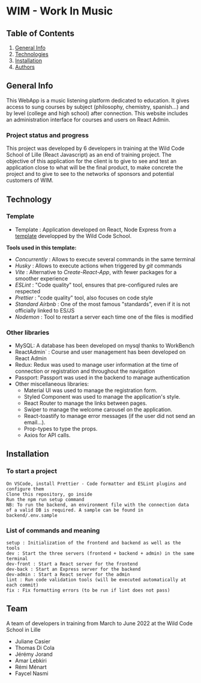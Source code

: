 # WIM - Work In Music

## Table of Contents

1. [General Info](#general-info)
2. [Technologies](#technologies)
3. [Installation](#installation)
4. [Authors](#authors)

## General Info

This WebApp is a music listening platform dedicated to education. It gives access to sung courses by subject (philosophy, chemistry, spanish...) and by level (college and high school) after connection.
This website includes an administration interface for courses and users on React Admin.

### Project status and progress

This project was developed by 6 developers in training at the Wild Code School of Lille (React Javascript) as an end of training project.
The objective of this application for the client is to give to see and test an application close to what will be the final product, to make concrete the project and to give to see to the networks of sponsors and potential customers of WIM.

## Technology

### Template

- Template : Application developed on React, Node Express from a [template](https://github.com/WildCodeSchool/js-template-fullstack) developped by the Wild Code School.

**Tools used in this template:**

- _Concurrently_ : Allows to execute several commands in the same terminal
- _Husky_ : Allows to execute actions when triggered by _git_ commands
- _Vite_ : Alternative to _Create-React-App_, with fewer packages for a smoother experience
- _ESLint_ : "Code quality" tool, ensures that pre-configured rules are respected
- _Prettier_ : "code quality" tool, also focuses on code style
- _Standard Airbnb_ : One of the most famous "standards", even if it is not officially linked to ES/JS
- _Nodemon_ : Tool to restart a server each time one of the files is modified

### Other libraries

- MySQL: A database has been developed on mysql thanks to WorkBench
- ReactAdmin` : Course and user management has been developed on React Admin
- Redux: Redux was used to manage user information at the time of connection or registration and throughout the navigation
- Passport: Passport was used in the backend to manage authentication
- Other miscellaneous libraries:
  - Material UI was used to manage the registration form.
  - Styled Component was used to manage the application's style.
  - React Router to manage the links between pages.
  - Swiper to manage the welcome carousel on the application.
  - React-toastify to manage error messages (if the user did not send an email...).
  - Prop-types to type the props.
  - Axios for API calls.

## Installation

### To start a project

    On VSCode, install Prettier - Code formatter and ESLint plugins and configure them
    Clone this repository, go inside
    Run the npm run setup command
    NB: To run the backend, an environment file with the connection data of a valid DB is required. A sample can be found in backend/.env.sample

### List of commands and meaning

    setup : Initialization of the frontend and backend as well as the tools
    dev : Start the three servers (frontend + backend + admin) in the same terminal
    dev-front : Start a React server for the frontend
    dev-back : Start an Express server for the backend
    dev-admin : Start a React server for the admin
    lint : Run code validation tools (will be executed automatically at each commit)
    fix : Fix formatting errors (to be run if lint does not pass)

## Team

A team of developers in training from March to June 2022 at the Wild Code School in Lille

- Juliane Casier
- Thomas Di Cola
- Jérémy Jorand
- Amar Lebkiri
- Rémi Ménart
- Faycel Nasmi
